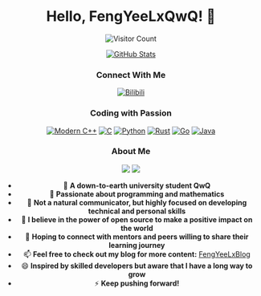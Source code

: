 <div id="title" align="center">

# Hello, FengYeeLxQwQ! 👋

![Visitor Count](https://profile-counter.glitch.me/FengYeeLx/count.svg)

[![GitHub Stats](https://github-readme-stats.vercel.app/api?username=FengYeeLx&show_icons=true&theme=tokyonight)](https://b23.tv/iEJTnPp)


### Connect With Me

[![Bilibili](https://img.shields.io/badge/Bilibili-FengYeeLx-pink)](https://space.bilibili.com/259185875)


### Coding with Passion

[![Modern C++](https://img.shields.io/badge/Code-Modern%20C++-blue)](https://learn.microsoft.com/zh-cn/cpp/cpp/welcome-back-to-cpp-modern-cpp) 
[![C](https://img.shields.io/badge/Code-C-lightgrey)](https://en.cppreference.com/w/c) 
[![Python](https://img.shields.io/badge/Code-Python-yellowgreen)](https://docs.python.org/3/) 
[![Rust](https://img.shields.io/badge/Code-Rust-orange)](https://doc.rust-lang.org/book/) 
[![Go](https://img.shields.io/badge/Code-Go-blue)](https://go.dev/doc/) 
[![Java](https://img.shields.io/badge/Code-Java-red)](https://docs.oracle.com/en/java/)


### About Me

![](https://img.shields.io/badge/Love-Studying-green) 
![](https://img.shields.io/badge/Tips-SurpassYourself-white)
- 🔭 **A down-to-earth university student QwQ**
- 🌱 **Passionate about programming and mathematics**
- 👯 **Not a natural communicator, but highly focused on developing technical and personal skills**
- 🤔 **I believe in the power of open source to make a positive impact on the world**
- 💬 **Hoping to connect with mentors and peers willing to share their learning journey**
- 📫 **Feel free to check out my blog for more content:** [FengYeeLxBlog](https://blog.fengyeelx.top)
- 😄 **Inspired by skilled developers but aware that I have a long way to grow**
- ⚡ **Keep pushing forward!**

</div>



